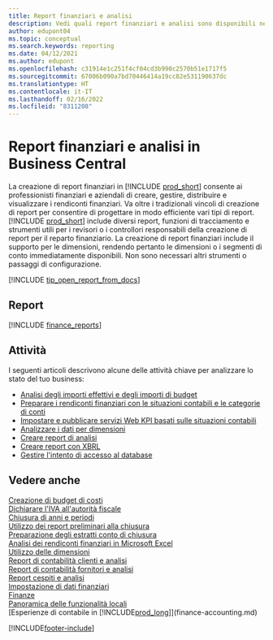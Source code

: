 ```yaml
---
title: Report finanziari e analisi
description: Vedi quali report finanziari e analisi sono disponibili nella versione standard di Business Central in modo da poter tenere traccia dell'attività. Utilizzare il report 38 per la rendicontazione di profitti/perdite.
author: edupont04
ms.topic: conceptual
ms.search.keywords: reporting
ms.date: 04/12/2021
ms.author: edupont
ms.openlocfilehash: c31914e1c251f4cf04cd3b990c2570b51e1717f5
ms.sourcegitcommit: 67006b090a7bd70446414a19cc82e531190637dc
ms.translationtype: HT
ms.contentlocale: it-IT
ms.lasthandoff: 02/16/2022
ms.locfileid: "8311208"
---
```

# <a name="financial-reports-and-analytics-in-business-central"></a>Report finanziari e analisi in Business Central

La creazione di report finanziari in [!INCLUDE [prod_short](includes/prod_short.md)] consente ai professionisti finanziari e aziendali di creare, gestire, distribuire e visualizzare i rendiconti finanziari. Va oltre i tradizionali vincoli di creazione di report per consentire di progettare in modo efficiente vari tipi di report. [!INCLUDE [prod_short](includes/prod_short.md)] include diversi report, funzioni di tracciamento e strumenti utili per i revisori o i controllori responsabili della creazione di report per il reparto finanziario. La creazione di report finanziari include il supporto per le dimensioni, rendendo pertanto le dimensioni o i segmenti di conto immediatamente disponibili. Non sono necessari altri strumenti o passaggi di configurazione.  

[!INCLUDE [tip_open_report_from_docs](includes/tip-open-report-from-docs.md)]

## <a name="reports"></a>Report
[!INCLUDE [finance_reports](includes/finance-reports-include.md)]

## <a name="tasks"></a>Attività

I seguenti articoli descrivono alcune delle attività chiave per analizzare lo stato del tuo business:

* [Analisi degli importi effettivi e degli importi di budget](bi-how-analyze-actual-versus-budget.md)  
* [Preparare i rendiconti finanziari con le situazioni contabili e le categorie di conti](bi-how-work-account-schedule.md)  
* [Impostare e pubblicare servizi Web KPI basati sulle situazioni contabili](bi-how-to-set-up-and-publish-kpi-web-services-based-on-account-schedules.md)  
* [Analizzare i dati per dimensioni](bi-how-analyze-data-dimension.md)  
* [Creare report di analisi](bi-how-create-analysis-views-reports.md)  
* [Creare report con XBRL](bi-create-reports-with-xbrl.md)  
* [Gestire l'intento di accesso al database](admin-data-access-intent.md)  

## <a name="see-also"></a>Vedere anche

[Creazione di budget di costi](finance-create-cost-budgets.md)  
[Dichiarare l'IVA all'autorità fiscale](finance-how-report-vat.md)  
[Chiusura di anni e periodi](year-close-years-periods.md)  
[Utilizzo dei report preliminari alla chiusura](year-prepare-preclose-reports.md)  
[Preparazione degli estratti conto di chiusura](year-prepare-close-statement.md)  
[Analisi dei rendiconti finanziari in Microsoft Excel](finance-analyze-excel.md)  
[Utilizzo delle dimensioni](finance-dimensions.md)  
[Report di contabilità clienti e analisi](receivables-reports.md)  
[Report di contabilità fornitori e analisi](payables-reports.md)  
[Report cespiti e analisi](fa-reports.md)  
[Impostazione di dati finanziari](finance-setup-finance.md)  
[Finanze](finance.md)  
[Panoramica delle funzionalità locali](about-localization.md)  
[Esperienze di contabile in [!INCLUDE[prod_long](includes/prod_long.md)]](finance-accounting.md)  


[!INCLUDE[footer-include](includes/footer-banner.md)]
